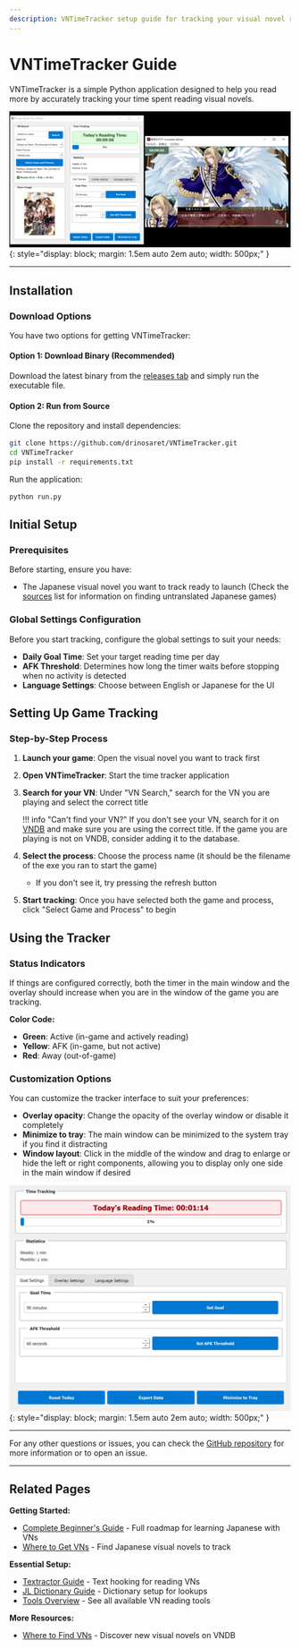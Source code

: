 ```yaml
---
description: VNTimeTracker setup guide for tracking your visual novel reading progress. Monitor time spent reading Japanese VNs and display your learning statistics.
---
```


# VNTimeTracker Guide

VNTimeTracker is a simple Python application designed to help you read more by accurately tracking your time spent reading visual novels.

![Time tracker main window](assets/VNTimetracker1.webp){: style="display: block; margin: 1.5em auto 2em auto; width: 500px;" }

---

## Installation

### Download Options

You have two options for getting VNTimeTracker:

#### Option 1: Download Binary (Recommended)

Download the latest binary from the [releases tab](https://github.com/drinosaret/VNTimeTracker/releases) and simply run the executable file.

#### Option 2: Run from Source

Clone the repository and install dependencies:

```bash
git clone https://github.com/drinosaret/VNTimeTracker.git
cd VNTimeTracker
pip install -r requirements.txt
```

Run the application:

```bash
python run.py
```

## Initial Setup

### Prerequisites

Before starting, ensure you have:

- The Japanese visual novel you want to track ready to launch (Check the [sources](sources.md) list for information on finding untranslated Japanese games)

### Global Settings Configuration

Before you start tracking, configure the global settings to suit your needs:

- **Daily Goal Time**: Set your target reading time per day
- **AFK Threshold**: Determines how long the timer waits before stopping when no activity is detected
- **Language Settings**: Choose between English or Japanese for the UI

## Setting Up Game Tracking

### Step-by-Step Process

1. **Launch your game**: Open the visual novel you want to track first
2. **Open VNTimeTracker**: Start the time tracker application
3. **Search for your VN**: Under "VN Search," search for the VN you are playing and select the correct title

    !!! info "Can't find your VN?"
        If you don't see your VN, search for it on [VNDB](https://vndb.org/) and make sure you are using the correct title. If the game you are playing is not on VNDB, consider adding it to the database.

4. **Select the process**: Choose the process name (it should be the filename of the exe you ran to start the game)
   - If you don't see it, try pressing the refresh button
5. **Start tracking**: Once you have selected both the game and process, click "Select Game and Process" to begin

## Using the Tracker

### Status Indicators

If things are configured correctly, both the timer in the main window and the overlay should increase when you are in the window of the game you are tracking.

**Color Code:**

- **Green**: Active (in-game and actively reading)
- **Yellow**: AFK (in-game, but not active)
- **Red**: Away (out-of-game)

### Customization Options

You can customize the tracker interface to suit your preferences:

- **Overlay opacity**: Change the opacity of the overlay window or disable it completely
- **Minimize to tray**: The main window can be minimized to the system tray if you find it distracting
- **Window layout**: Click in the middle of the window and drag to enlarge or hide the left or right components, allowing you to display only one side in the main window if desired

![Main window alternate view](assets/VNTimetracker2.webp){: style="display: block; margin: 1.5em auto 2em auto; width: 500px;" }

---

For any other questions or issues, you can check the [GitHub repository](https://github.com/drinosaret/VNTimeTracker) for more information or to open an issue.

---

## Related Pages

**Getting Started:**

- [Complete Beginner's Guide](guide.md) - Full roadmap for learning Japanese with VNs
- [Where to Get VNs](sources.md) - Find Japanese visual novels to track

**Essential Setup:**

- [Textractor Guide](textractor-guide.md) - Text hooking for reading VNs
- [JL Dictionary Guide](jl-guide.md) - Dictionary setup for lookups
- [Tools Overview](tools.md) - See all available VN reading tools

**More Resources:**

- [Where to Find VNs](find.md) - Discover new visual novels on VNDB
